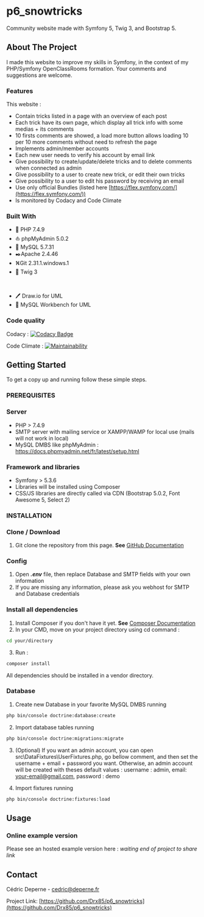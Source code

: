 # p6_snowtricks
Community website made with Symfony 5, Twig 3, and Bootstrap 5.

## About The Project

I made this website to improve my skills in Symfony, in the context of my PHP/Symfony OpenClassRooms formation.
Your comments and suggestions are welcome.

### Features

This website :
*   Contain tricks listed in a page with an overview of each post
*   Each trick have its own page, which display all trick info with some medias + its comments
*   10 firsts comments are showed, a load more button allows loading 10 per 10 more comments without need to refresh the page
*   Implements admin/member accounts
*   Each new user needs to verify his account by email link
*   Give possibility to create/update/delete tricks and to delete comments when connected as admin
*   Give possibility to a user to create new trick, or edit their own tricks
*   Give possibility to a user to edit his password by receiving an email
*   Use only official Bundles (listed here [https://flex.symfony.com/](https://flex.symfony.com/))
*   Is monitored by Codacy and Code Climate

### Built With

*   🐘️ PHP 7.4.9
*   ⛵ phpMyAdmin 5.0.2
*   🐬  MySQL 5.7.31
*   ✒️Apache 2.4.46
*   ⛕️Git 2.31.1.windows.1
*   🌿 Twig 3<p>&nbsp;</p>
*   🖊️ Draw.io for UML
*   🐬 MySQL Workbench for UML

### Code quality

Codacy : [![Codacy Badge](https://app.codacy.com/project/badge/Grade/c101ac180e684c459d76fa6ebe52fbca)](https://www.codacy.com/gh/Drx85/p6_snowtricks/dashboard?utm_source=github.com&amp;utm_medium=referral&amp;utm_content=Drx85/p6_snowtricks&amp;utm_campaign=Badge_Grade)

Code Climate : [![Maintainability](https://api.codeclimate.com/v1/badges/ca495d8f02c5aa547b32/maintainability)](https://codeclimate.com/github/Drx85/p6_snowtricks/maintainability)

## Getting Started

To get a copy up and running follow these simple steps.

### PREREQUISITES

### Server

*   PHP > 7.4.9
*   SMTP server with mailing service or XAMPP/WAMP for local use (mails will not work in local)
*   MySQL DMBS like phpMyAdmin : https://docs.phpmyadmin.net/fr/latest/setup.html

### Framework and libraries

*   Symfony > 5.3.6
*   Libraries will be installed using Composer
*   CSS/JS libraries are directly called via CDN (Bootstrap 5.0.2, Font Awesome 5, Select 2)

### INSTALLATION

### Clone / Download

1.  Git clone the repository from this page. **See** [GitHub Documentation](https://docs.github.com/en/github/creating-cloning-and-archiving-repositories/cloning-a-repository-from-github/cloning-a-repository)

### Config 

1.  Open ***.env*** file, then replace Database and SMTP fields with your own information 
2.  If you are missing any information, please ask you webhost for SMTP and Database credentials

### Install all dependencies
1.  Install Composer if you don't have it yet. **See** [Composer Documentation](https://getcomposer.org/download/)
2.  In your CMD, move on your project directory using cd command :
```sh
cd your/directory
```
    
3.  Run : 
```sh
composer install
```
All dependencies should be installed in a vendor directory.

### Database

1.  Create new Database in your favorite MySQL DMBS running
```sh
php bin/console doctrine:database:create
```

2.  Import database tables running
```sh
php bin/console doctrine:migrations:migrate
```

3.  (Optional) If you want an admin account, you can open src\DataFixtures\UserFixtures.php, go bellow comment, and then set the username + email + password you want. Otherwise, an admin account will be created with theses default values : username : admin, email: your-email@gmail.com, password : demo

4.  Import fixtures running
```sh
php bin/console doctrine:fixtures:load
```

## Usage

### Online example version

Please see an hosted example version here : *waiting end of project to share link*

## Contact

Cédric Deperne - cedric@deperne.fr

Project Link: [https://github.com/Drx85/p6_snowtricks](https://github.com/Drx85/p6_snowtricks)
